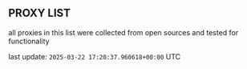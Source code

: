 ## PROXY LIST

all proxies in this list were collected from open sources and tested for functionality

last update: `2025-03-22 17:20:37.960618+00:00` UTC